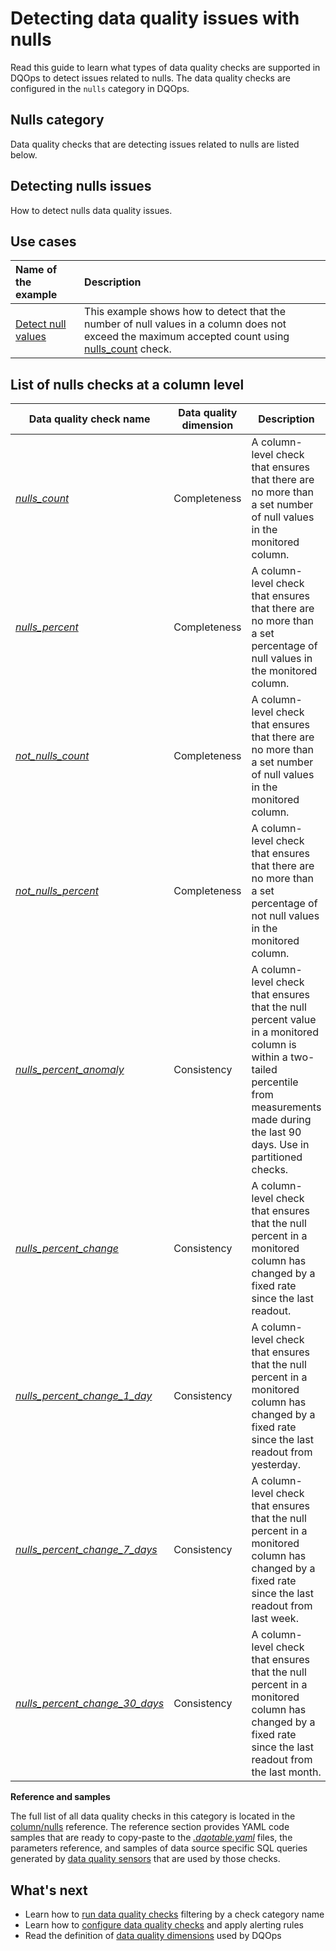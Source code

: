 # Detecting data quality issues with nulls
Read this guide to learn what types of data quality checks are supported in DQOps to detect issues related to nulls.
The data quality checks are configured in the `nulls` category in DQOps.

## Nulls category
Data quality checks that are detecting issues related to nulls are listed below.

## Detecting nulls issues
How to detect nulls data quality issues.

## Use cases
| **Name of the example**                                                   | **Description**                                                                                                                                                                          |
|:--------------------------------------------------------------------------|:-----------------------------------------------------------------------------------------------------------------------------------------------------------------------------------------|
| [Detect null values](../examples/data-completeness/detect-null-values.md) | This example shows how to detect that the number of null values in a column does not exceed the maximum accepted count using [nulls_count](../checks/column/nulls/nulls-count.md) check. |

## List of nulls checks at a column level
| Data quality check name | Data quality dimension | Description | Standard check |
|-------------------------|------------------------|-------------|-------|
|[*nulls_count*](../checks/column/nulls/nulls-count.md)|Completeness|A column-level check that ensures that there are no more than a set number of null values in the monitored column.|:material-check-bold:|
|[*nulls_percent*](../checks/column/nulls/nulls-percent.md)|Completeness|A column-level check that ensures that there are no more than a set percentage of null values in the monitored column.| |
|[*not_nulls_count*](../checks/column/nulls/not-nulls-count.md)|Completeness|A column-level check that ensures that there are no more than a set number of null values in the monitored column.|:material-check-bold:|
|[*not_nulls_percent*](../checks/column/nulls/not-nulls-percent.md)|Completeness|A column-level check that ensures that there are no more than a set percentage of not null values in the monitored column.|:material-check-bold:|
|[*nulls_percent_anomaly*](../checks/column/nulls/nulls-percent-anomaly.md)|Consistency|A column-level check that ensures that the null percent value in a monitored column is within a two-tailed percentile from measurements made during the last 90 days. Use in partitioned checks.| |
|[*nulls_percent_change*](../checks/column/nulls/nulls-percent-change.md)|Consistency|A column-level check that ensures that the null percent in a monitored column has changed by a fixed rate since the last readout.| |
|[*nulls_percent_change_1_day*](../checks/column/nulls/nulls-percent-change-1-day.md)|Consistency|A column-level check that ensures that the null percent in a monitored column has changed by a fixed rate since the last readout from yesterday.| |
|[*nulls_percent_change_7_days*](../checks/column/nulls/nulls-percent-change-7-days.md)|Consistency|A column-level check that ensures that the null percent in a monitored column has changed by a fixed rate since the last readout from last week.| |
|[*nulls_percent_change_30_days*](../checks/column/nulls/nulls-percent-change-30-days.md)|Consistency|A column-level check that ensures that the null percent in a monitored column has changed by a fixed rate since the last readout from the last month.| |


**Reference and samples**

The full list of all data quality checks in this category is located in the [column/nulls](../checks/column/nulls/index.md) reference.
The reference section provides YAML code samples that are ready to copy-paste to the [*.dqotable.yaml*](../reference/yaml/TableYaml.md) files,
the parameters reference, and samples of data source specific SQL queries generated by [data quality sensors](../dqo-concepts/definition-of-data-quality-sensors.md)
that are used by those checks.

## What's next
- Learn how to [run data quality checks](../dqo-concepts/running-data-quality-checks.md#targeting-a-category-of-checks) filtering by a check category name
- Learn how to [configure data quality checks](../dqo-concepts/configuring-data-quality-checks-and-rules.md) and apply alerting rules
- Read the definition of [data quality dimensions](../dqo-concepts/data-quality-dimensions.md) used by DQOps

